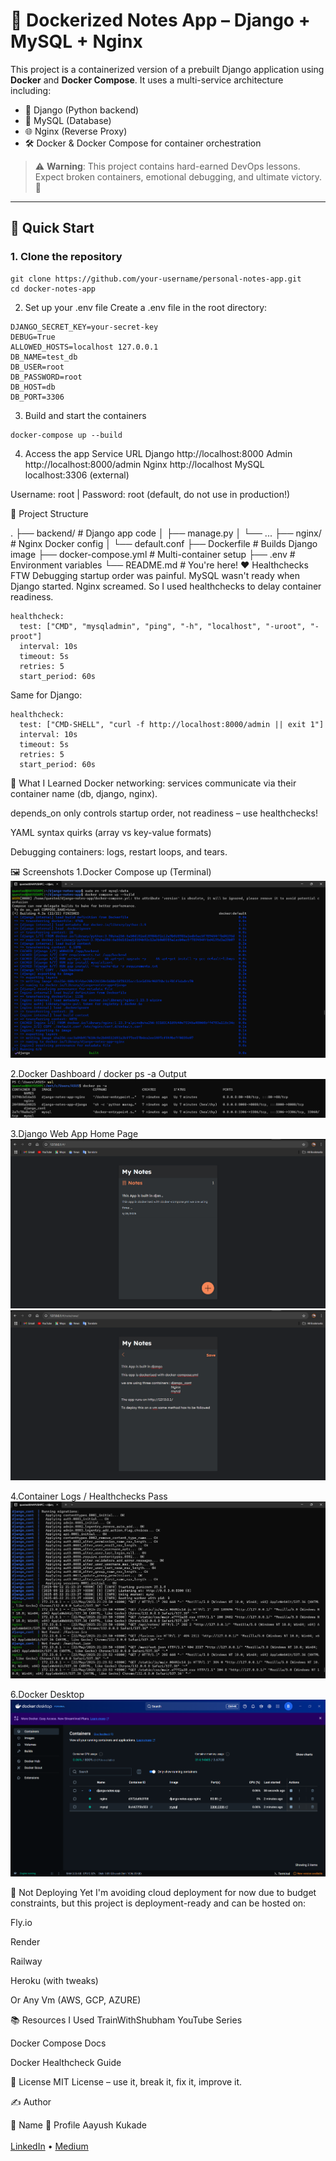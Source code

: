 # 🐳 Dockerized Notes App – Django + MySQL + Nginx

This project is a containerized version of a prebuilt Django application using **Docker** and **Docker Compose**. It uses a multi-service architecture including:

- 🐍 Django (Python backend)
- 🐬 MySQL (Database)
- 🌐 Nginx (Reverse Proxy)
- 🛠️ Docker & Docker Compose for container orchestration

> ⚠️ **Warning**: This project contains hard-earned DevOps lessons. Expect broken containers, emotional debugging, and ultimate victory. 😤

---

## 🚀 Quick Start

### 1. Clone the repository

```
git clone https://github.com/your-username/personal-notes-app.git
cd docker-notes-app
```
2. Set up your .env file
Create a .env file in the root directory:
```
DJANGO_SECRET_KEY=your-secret-key
DEBUG=True
ALLOWED_HOSTS=localhost 127.0.0.1
DB_NAME=test_db
DB_USER=root
DB_PASSWORD=root
DB_HOST=db
DB_PORT=3306
```
3. Build and start the containers
```
docker-compose up --build
```
4. Access the app
Service	URL
Django	http://localhost:8000
Admin	http://localhost:8000/admin
Nginx	http://localhost
MySQL	localhost:3306 (external)

Username: root | Password: root (default, do not use in production!)

📁 Project Structure

.
├── backend/              # Django app code
│   ├── manage.py
│   └── ...
├── nginx/                # Nginx Docker config
│   └── default.conf
├── Dockerfile            # Builds Django image
├── docker-compose.yml    # Multi-container setup
├── .env                  # Environment variables
└── README.md             # You're here!
❤️ Healthchecks FTW
Debugging startup order was painful. MySQL wasn't ready when Django started. Nginx screamed. So I used healthchecks to delay container readiness.

```
healthcheck:
  test: ["CMD", "mysqladmin", "ping", "-h", "localhost", "-uroot", "-proot"]
  interval: 10s
  timeout: 5s
  retries: 5
  start_period: 60s
```
Same for Django:
```
healthcheck:
  test: ["CMD-SHELL", "curl -f http://localhost:8000/admin || exit 1"]
  interval: 10s
  timeout: 5s
  retries: 5
  start_period: 60s
```
🧠 What I Learned
Docker networking: services communicate via their container name (db, django, nginx).

depends_on only controls startup order, not readiness – use healthchecks!

YAML syntax quirks (array vs key-value formats)

Debugging containers: logs, restart loops, and tears.

🖼️ Screenshots
1.Docker Compose up (Terminal)
![up](screenshots/up.png)

2.Docker Dashboard / docker ps -a Output
![ps](screenshots/ps.png)

3.Django Web App Home Page
![app1](screenshots/app1.png)
![app2](screenshots/app2.png)

4.Container Logs / Healthchecks Pass
![healthcheck](screenshots/healthcheck.png)

6.Docker Desktop 
![desktop](screenshots/desktop.png)

🛑 Not Deploying Yet
I'm avoiding cloud deployment for now due to budget constraints, but this project is deployment-ready and can be hosted on:

Fly.io

Render

Railway

Heroku (with tweaks)

Or Any Vm (AWS, GCP, AZURE)

📚 Resources I Used
TrainWithShubham YouTube Series

Docker Compose Docs

Docker Healthcheck Guide

📜 License
MIT License – use it, break it, fix it, improve it.

✍️ Author

👤 Name	🔗 Profile
Aayush Kukade	
<br>[LinkedIn](https://www.linkedin.com/in/aayushkukade/) • [Medium](https://medium.com/@sroy10012001)

